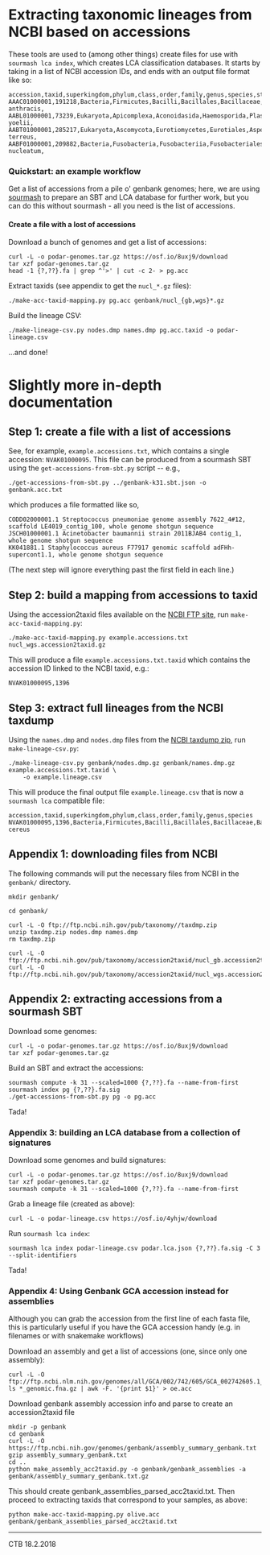 # Extracting taxonomic lineages from NCBI based on accessions

These tools are used to (among other things) create files for use with `sourmash lca index`, which creates LCA classification databases.  It starts by taking in a list of NCBI accession IDs, and ends with an output file format like so:

```
accession,taxid,superkingdom,phylum,class,order,family,genus,species,strain
AAAC01000001,191218,Bacteria,Firmicutes,Bacilli,Bacillales,Bacillaceae,Bacillus,Bacillus anthracis,
AABL01000001,73239,Eukaryota,Apicomplexa,Aconoidasida,Haemosporida,Plasmodiidae,Plasmodium,Plasmodium yoelii,
AABT01000001,285217,Eukaryota,Ascomycota,Eurotiomycetes,Eurotiales,Aspergillaceae,Aspergillus,Aspergillus terreus,
AABF01000001,209882,Bacteria,Fusobacteria,Fusobacteriia,Fusobacteriales,Fusobacteriaceae,Fusobacterium,Fusobacterium nucleatum,
```

### Quickstart: an example workflow

Get a list of accessions from a pile o' genbank genomes; here, we are using [sourmash](http://sourmash.readthedocs.io) to prepare an SBT and LCA database for further work, but you can do this without sourmash - all you need is the list of accessions.

#### Create a file with a lost of accessions

Download a bunch of genomes and get a list of accessions:
```
curl -L -o podar-genomes.tar.gz https://osf.io/8uxj9/download
tar xzf podar-genomes.tar.gz
head -1 {?,??}.fa | grep ^'>' | cut -c 2- > pg.acc
```

Extract taxids (see appendix to get the `nucl_*.gz` files):
```
./make-acc-taxid-mapping.py pg.acc genbank/nucl_{gb,wgs}*.gz
```

Build the lineage CSV:
```
./make-lineage-csv.py nodes.dmp names.dmp pg.acc.taxid -o podar-lineage.csv
```

...and done!

# Slightly more in-depth documentation

## Step 1: create a file with a list of accessions

See, for example, `example.accessions.txt`, which contains a single accession: `NVAK01000095`. This file can be produced from a sourmash SBT using the `get-accessions-from-sbt.py` script -- e.g.,

```
./get-accessions-from-sbt.py ../genbank-k31.sbt.json -o genbank.acc.txt
```

which produces a file formatted like so,

```
CODD02000001.1 Streptococcus pneumoniae genome assembly 7622_4#12, scaffold LE4019_contig_100, whole genome shotgun sequence
JSCH01000001.1 Acinetobacter baumannii strain 2011BJAB4 contig_1, whole genome shotgun sequence
KK041881.1 Staphylococcus aureus F77917 genomic scaffold adFHh-supercont1.1, whole genome shotgun sequence
```
(The next step will ignore everything past the first field in each line.)

## Step 2: build a mapping from accessions to taxid

Using the accession2taxid files available on the [NCBI FTP site](ftp://ftp.ncbi.nih.gov/pub/taxonomy/accession2taxid/), run `make-acc-taxid-mapping.py`:

```
./make-acc-taxid-mapping.py example.accessions.txt nucl_wgs.accession2taxid.gz
```

This will produce a file `example.accessions.txt.taxid` which contains the accession ID linked to the NCBI taxid, e.g.:

```
NVAK01000095,1396
```

## Step 3: extract full lineages from the NCBI taxdump

Using the `names.dmp` and `nodes.dmp` files from the [NCBI taxdump zip](ftp://ftp.ncbi.nih.gov/pub/taxonomy//taxdmp.zip), run `make-lineage-csv.py`:

```
./make-lineage-csv.py genbank/nodes.dmp.gz genbank/names.dmp.gz example.accessions.txt.taxid \
	-o example.lineage.csv
```

This will produce the final output file `example.lineage.csv` that is now a `sourmash lca` compatible file:

```
accession,taxid,superkingdom,phylum,class,order,family,genus,species
NVAK01000095,1396,Bacteria,Firmicutes,Bacilli,Bacillales,Bacillaceae,Bacillus,Bacillus cereus
```

## Appendix 1: downloading files from NCBI

The following commands will put the necessary files from NCBI in the `genbank/` directory.

```
mkdir genbank/

cd genbank/

curl -L -O ftp://ftp.ncbi.nih.gov/pub/taxonomy//taxdmp.zip
unzip taxdmp.zip nodes.dmp names.dmp
rm taxdmp.zip

curl -L -O ftp://ftp.ncbi.nih.gov/pub/taxonomy/accession2taxid/nucl_gb.accession2taxid.gz
curl -L -O ftp://ftp.ncbi.nih.gov/pub/taxonomy/accession2taxid/nucl_wgs.accession2taxid.gz
```



## Appendix 2: extracting accessions from a sourmash SBT

Download some genomes:
```
curl -L -o podar-genomes.tar.gz https://osf.io/8uxj9/download
tar xzf podar-genomes.tar.gz
```

Build an SBT and extract the accessions:
```
sourmash compute -k 31 --scaled=1000 {?,??}.fa --name-from-first
sourmash index pg {?,??}.fa.sig
./get-accessions-from-sbt.py pg -o pg.acc
```

Tada!

### Appendix 3: building an LCA database from a collection of signatures

Download some genomes and build signatures:
```
curl -L -o podar-genomes.tar.gz https://osf.io/8uxj9/download
tar xzf podar-genomes.tar.gz
sourmash compute -k 31 --scaled=1000 {?,??}.fa --name-from-first
```

Grab a lineage file (created as above):
```
curl -L -o podar-lineage.csv https://osf.io/4yhjw/download
```

Run `sourmash lca index`:
```
sourmash lca index podar-lineage.csv podar.lca.json {?,??}.fa.sig -C 3 --split-identifiers
```

Tada!


### Appendix 4: Using Genbank GCA accession instead for assemblies 

Although you can grab the accession from the first line of each fasta file, this is particularly useful if you have the GCA accession handy (e.g. in filenames or with snakemake workflows)

Download an assembly and get a list of accessions (one, since only one assembly):

```
curl -L -O ftp://ftp.ncbi.nlm.nih.gov/genomes/all/GCA/002/742/605/GCA_002742605.1_O_europaea_v1/GCA_002742605.1_O_europaea_v1_genomic.fna.gz
ls *_genomic.fna.gz | awk -F. '{print $1}' > oe.acc
```

Download genbank assembly accession info and parse to create an accession2taxid file

```
mkdir -p genbank
cd genbank
curl -L -O https://ftp.ncbi.nih.gov/genomes/genbank/assembly_summary_genbank.txt
gzip assembly_summary_genbank.txt
cd .. 
python make_assembly_acc2taxid.py -o genbank/genbank_assemblies -a genbank/assembly_summary_genbank.txt.gz
```

This should create genbank_assemblies_parsed_acc2taxid.txt. Then proceed to extracting taxids that correspond to your samples, as above:

```
python make-acc-taxid-mapping.py olive.acc genbank/genbank_assemblies_parsed_acc2taxid.txt
```


---

CTB 18.2.2018 


